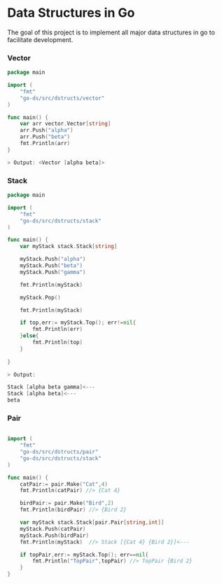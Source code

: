 # Data Structures in Go

The goal of this project is to implement all major data structures in go to facilitate development. 


### Vector

```go
package main

import (
	"fmt"
	"go-ds/src/dstructs/vector"
)

func main() {
	var arr vector.Vector[string]
	arr.Push("alpha")
	arr.Push("beta")
	fmt.Println(arr)
}

> Output: <Vector [alpha beta]>
```


### Stack 

```go
package main

import (
	"fmt"
	"go-ds/src/dstructs/stack"
)

func main() {
	var myStack stack.Stack[string]

	myStack.Push("alpha")
	myStack.Push("beta")
	myStack.Push("gamma")

	fmt.Println(myStack)

	myStack.Pop()

	fmt.Println(myStack)

	if top,err:= myStack.Top(); err!=nil{
		fmt.Println(err)
	}else{
		fmt.Println(top)
	}
	
}

> Output: 

Stack [alpha beta gamma]<---
Stack [alpha beta]<---
beta

```

### Pair

```go

import (
	"fmt"
	"go-ds/src/dstructs/pair"
	"go-ds/src/dstructs/stack"
)

func main() {
	catPair:= pair.Make("Cat",4)
	fmt.Println(catPair) //> {Cat 4}

	birdPair:= pair.Make("Bird",2)
	fmt.Println(birdPair) //> {Bird 2}

	var myStack stack.Stack[pair.Pair[string,int]]
	myStack.Push(catPair)
	myStack.Push(birdPair)
	fmt.Println(myStack)  //> Stack [{Cat 4} {Bird 2}]<---

	if topPair,err:= myStack.Top(); err==nil{
		fmt.Println("TopPair",topPair) //> TopPair {Bird 2}
	}
}

```